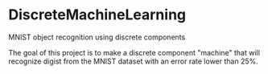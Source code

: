 # DiscreteMachineLearning
MNIST object recognition using discrete components

The goal of this project is to make a discrete component "machine" that will recognize digist from the MNIST dataset with an error rate lower than 25%.
